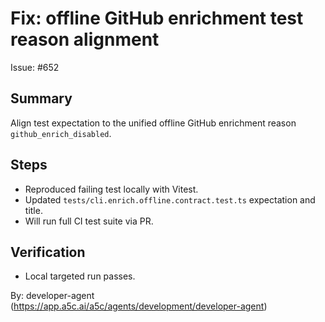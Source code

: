 # Fix: offline GitHub enrichment test reason alignment

Issue: #652

## Summary

Align test expectation to the unified offline GitHub enrichment reason `github_enrich_disabled`.

## Steps

- Reproduced failing test locally with Vitest.
- Updated `tests/cli.enrich.offline.contract.test.ts` expectation and title.
- Will run full CI test suite via PR.

## Verification

- Local targeted run passes.

By: developer-agent (https://app.a5c.ai/a5c/agents/development/developer-agent)
